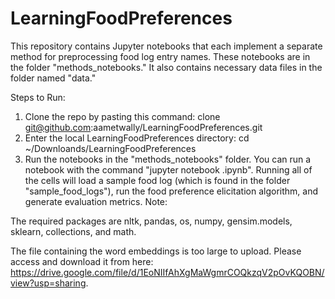 # LearningFoodPreferences

This repository contains Jupyter notebooks that each implement a separate method for preprocessing food log entry names. These notebooks are in the folder "methods_notebooks." It also contains necessary data files in the folder named "data." 

Steps to Run:
1) Clone the repo by pasting this command: clone git@github.com:aametwally/LearningFoodPreferences.git
2) Enter the local LearningFoodPreferences directory: cd ~/Downloands/LearningFoodPreferences
3) Run the notebooks in the "methods_notebooks" folder. You can run a notebook with the command "jupyter notebook <notebook name>.ipynb". Running all of the cells will load a sample food log (which is found in the folder "sample_food_logs"), run the food preference elicitation algorithm, and generate evaluation metrics. Note: 

The required packages are nltk, pandas, os, numpy, gensim.models, sklearn, collections, and math.

The file containing the word embeddings is too large to upload. Please access and download it from here: https://drive.google.com/file/d/1EoNIIfAhXgMaWgmrCOQkzqV2pOvKQOBN/view?usp=sharing.
